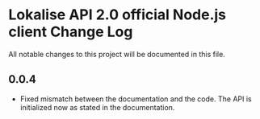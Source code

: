 # Lokalise API 2.0 official Node.js client Change Log

All notable changes to this project will be documented in this file.

## 0.0.4

- Fixed mismatch between the documentation and the code. The API is initialized now as stated in the documentation.
